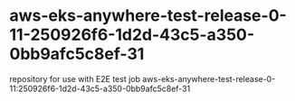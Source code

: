 # aws-eks-anywhere-test-release-0-11-250926f6-1d2d-43c5-a350-0bb9afc5c8ef-31
repository for use with E2E test job aws-eks-anywhere-test-release-0-11:250926f6-1d2d-43c5-a350-0bb9afc5c8ef-31
